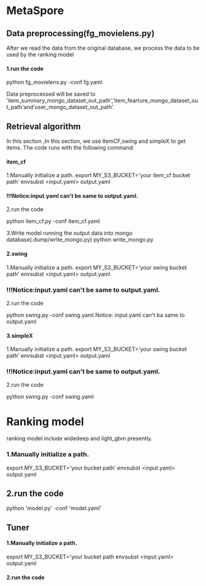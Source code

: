 # MetaSpore

## Data preprocessing(fg_movielens.py)
After we read the data from the original database, we process the data to be used by the ranking model

#### 1.run the code

python fg_movielens.py -conf fg.yaml

Data preprocessed will be saved to 'item_summary_mongo_dataset_out_path','item_fearture_mongo_dataset_out_path'and'user_mongo_dataset_out_path'.
 
 
## Retrieval algorithm 

In this section ,In this section, we use ItemCF,swing and simpleX to get items. The code runs with the following command:



#### item_cf
1.Manually initialize a path.
export MY_S3_BUCKET='your item_cf bucket path'
envsubst <input.yaml> output.yaml

#### !!!Notice:input.yaml can't be same to output.yaml.

2.run the code

python item_cf.py -conf item_cf.yaml

3.Write model running the output data into mongo database(.dump/write_mongo.py)
python write_mongo.py

#### 2.swing

1.Manually initialize a path.
export MY_S3_BUCKET='your swing bucket path'
envsubst <input.yaml> output.yaml
### !!!Notice:input.yaml can't be same to output.yaml.

2.run the code

python swing.py -conf swing.yaml
Notice: input.yaml can't ba same to output.yaml

#### 3.simpleX  
1.Manually initialize a path.
export MY_S3_BUCKET='your swing bucket path'
envsubst <input.yaml> output.yaml

### !!!Notice:input.yaml can't be same to output.yaml.
2.run the code

python swing.py -conf swing.yaml

# Ranking model

ranking model include widedeep and light_gbm presently.
### 1.Manually initialize a path.

export MY_S3_BUCKET='your bucket path'
envsubst <input.yaml> output.yaml

## 2.run the code
python 'model.py' -conf 'model.yaml'

## Tuner
#### 1.Manually initialize a path.
export MY_S3_BUCKET='your bucket path
envsubst <input.yaml> output.yaml

#### 2.run the code

